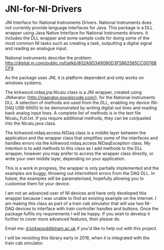 # JNI-for-NI-Drivers
JNI Interface for National Instruments Drivers. National Instruments does not currently provide language interfaces for Java. This package is a DLL wrapper using Java Native Interface for National Instruments drivers. It includes the DLL wrapper and some sample code for doing some of the most common NI tasks such as creating a task, outputting a digital signal and reading an analogue input.

National instruments describe the problem:
http://digital.ni.com/public.nsf/allkb/802A9D349090D3F5862565CC0076BCF9

As the package uses JNI, it is platform dependent and only works on windows systems.

The kirkwood.nidaq.jna.Nicaiu class is a JNI wrapper, created using JNAerator (http://jnaerator.googlecode.com/), for the National instruments DLL. A selection of methods are used from the DLL, enabling my device (Ni-DAQ USB-6000) to be demonstrated by writing digital out lines and reading back analog input lines. A complete list of methods is in the text file Nicaiu_Full.txt. If you require additional methods, they can be cut/pasted into the Nicaiu.java class.

The kirkwood.nidaq.access.NiDaq class is a middle layer between the application and the wrapper class that simplifies some of the interfaces and handles errors via the kirkwood.nidaq.access.NiDaqException class. My intention is to add methods to this class as I add methods to the DLL wrapper, however you may prefer to access the wrapper class directly, or write your own middle layer, depending on your application.

This is a work in progress, the wrapper is only partially implemented and the examples are buggy, throwing out intermittent errors from the DAQ DLL. In future, the examples will be paramaterised, hopefully allowing you to customise them for your device.

I am not an advanced user of NI devices and have only developed this wrapper because I was unable to find an existing example on the internet. I am making this class as part of a train cab simulator that will use two NI-DAQ devices to interface with train controller handles and buttons. Once the package fulfils my requirements I will be happy. If you wish to develop it further to cover more advanced features, then please do.

Email me: d.kirkwood@bham.ac.uk if you'd like to help out with this project.

I will be revisiting this library early in 2016, when it is integrated with the train cab simulator.
